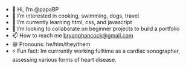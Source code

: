 - 👋 Hi, I’m @papaBP
- 👀 I’m interested in cooking, swimming, dogs, travel
- 🌱 I’m currently learning html, css, and javascript
- 💞️ I’m looking to collaborate on beginner projects to build a portfolio
- 📫 How to reach me bryanphancock@gmail.com
- 😄 Pronouns: he/him/they/them
- ⚡ Fun fact: Im currrently working fulltime as a cardiac sonographer, assessing various forms of heart disease.

<!---
papaBP/papaBP is a ✨ special ✨ repository because its `README.md` (this file) appears on your GitHub profile.
You can click the Preview link to take a look at your changes.
--->
